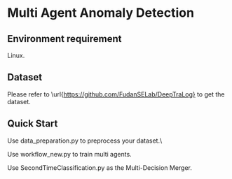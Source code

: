 # Multi Agent Anomaly Detection
## Environment requirement
Linux.
## Dataset
Please refer to \url{https://github.com/FudanSELab/DeepTraLog} to get the dataset.
## Quick Start
Use data_preparation.py to preprocess your dataset.\

Use workflow_new.py to train multi agents.

Use SecondTimeClassification.py as the Multi-Decision Merger.
